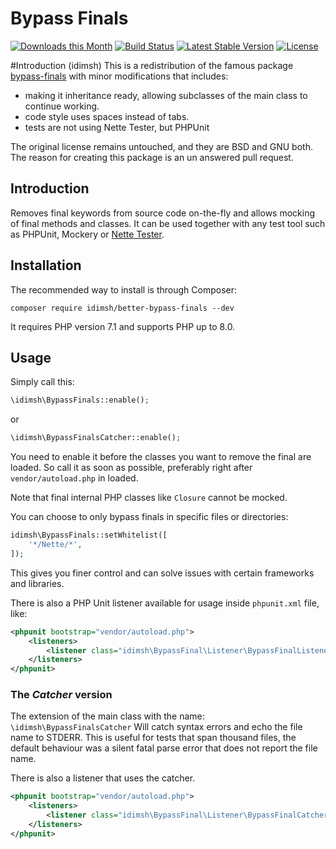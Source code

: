 Bypass Finals
=============

[![Downloads this Month](https://img.shields.io/packagist/dm/idimsh/better-bypass-finals.svg)](https://packagist.org/packages/idimsh/better-bypass-finals)
[![Build Status](https://travis-ci.org/idimsh/better-bypass-finals.svg?branch=master)](https://travis-ci.org/idimsh/better-bypass-finals)
[![Latest Stable Version](https://poser.pugx.org/idimsh/better-bypass-finals/v/stable)](https://github.com/idimsh/better-bypass-finals/releases)
[![License](https://img.shields.io/badge/license-New%20BSD-blue.svg)](https://github.com/idimsh/better-bypass-finals/blob/master/license.md)


#Introduction (idimsh)
This is a redistribution of the famous package [bypass-finals](https://github.com/dg/bypass-finals/) with minor modifications that includes:  
* making it inheritance ready, allowing subclasses of the main class to continue working.
* code style uses spaces instead of tabs.
* tests are not using Nette Tester, but PHPUnit

The original license remains untouched, and they are BSD and GNU both.  
The reason for creating this package is an un answered pull request. 


Introduction
------------

Removes final keywords from source code on-the-fly and allows mocking of final methods and classes.
It can be used together with any test tool such as PHPUnit, Mockery or [Nette Tester](https://tester.nette.org).


Installation
------------

The recommended way to install is through Composer:

```
composer require idimsh/better-bypass-finals --dev
```

It requires PHP version 7.1 and supports PHP up to 8.0.


Usage
-----

Simply call this:

```php
\idimsh\BypassFinals::enable();
```
or
```php
\idimsh\BypassFinalsCatcher::enable();
```

You need to enable it before the classes you want to remove the final are loaded. So call it as soon as possible,
preferably right after `vendor/autoload.php` in loaded.

Note that final internal PHP classes like `Closure` cannot be mocked.

You can choose to only bypass finals in specific files or directories:

```php
idimsh\BypassFinals::setWhitelist([
    '*/Nette/*',
]);
```

This gives you finer control and can solve issues with certain frameworks and libraries.  

There is also a PHP Unit listener available for usage inside `phpunit.xml` file, like:

 ```xml
 <phpunit bootstrap="vendor/autoload.php">
     <listeners>
         <listener class="idimsh\BypassFinal\Listener\BypassFinalListener"/>
     </listeners>
 </phpunit>
 ```
 
 ### The *Catcher* version
 The extension of the main class with the name:
 `\idimsh\BypassFinalsCatcher`
 Will catch syntax errors and echo the file name to STDERR. This is useful for tests that span thousand files, the default behaviour was a silent fatal parse error that does not report the file name.  
 
 There is also a listener that uses the catcher. 

```xml
<phpunit bootstrap="vendor/autoload.php">
    <listeners>
        <listener class="idimsh\BypassFinal\Listener\BypassFinalCatcherListener"/>
    </listeners>
</phpunit>
```
